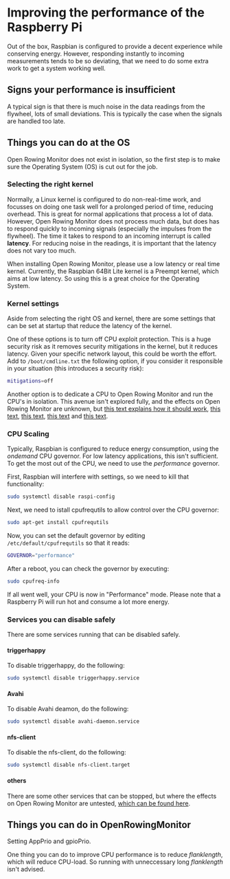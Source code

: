 # Improving the performance of the Raspberry Pi

Out of the box, Raspbian is configured to provide a decent experience while conserving energy. However, responding instantly to incoming measurements tends to be so deviating, that we need to do some extra work to get a system working well.

## Signs your performance is insufficient

A typical sign is that there is much noise in the data readings from the flywheel, lots of small deviations. This is typically the case when the signals are handled too late.

## Things you can do at the OS

Open Rowing Monitor does not exist in isolation, so the first step is to make sure the Operating System (OS) is cut out for the job.

### Selecting the right kernel

Normally, a Linux kernel is configured to do non-real-time work, and focusses on doing one task well for a prolonged period of time, reducing overhead. This is great for normal applications that process a lot of data. However, Open Rowing Monitor does not process much data, but does has to respond quickly to incoming signals (especially the impulses from the flywheel). The time it takes to respond to an incoming interrupt is called **latency**. For reducing noise in the readings, it is important that the latency does not vary too much.

When installing Open Rowing Monitor, please use a low latency or real time kernel. Currently, the Raspbian 64Bit Lite kernel is a Preempt kernel, which aims at low latency. So using this is a great choice for the Operating System.

### Kernel settings

Aside from selecting the right OS and kernel, there are some settings that can be set at startup that reduce the latency of the kernel.

One of these options is to turn off CPU exploit protection. This is a huge security risk as it removes security mitigations in the kernel, but it reduces latency. Given your specific network layout, this could be worth the effort. Add to `/boot/cmdline.txt` the following option, if you consider it responsible in your situation (this introduces a security risk):

```zsh
mitigations=off
```

Another option is to dedicate a CPU to Open Rowing Monitor and run the CPU's in isolation. This avenue isn't explored fully, and the effects on Open Rowing Monitor are unknown, but [this text explains how it should work](https://forums.raspberrypi.com/viewtopic.php?t=228727), [this text](https://forums.raspberrypi.com/viewtopic.php?t=325091), [this text](https://superuser.com/questions/1082194/assign-an-individual-core-to-a-process), [this text](https://raspberrypi.stackexchange.com/questions/61956/can-i-have-1-processor-core-just-for-my-program) and [this text](https://www.cyberciti.biz/tips/setting-processor-affinity-certain-task-or-process.html).

### CPU Scaling

Typically, Raspbian is configured to reduce energy consumption, using the *ondemand* CPU governor. For low latency applications, this isn't sufficient. To get the most out of the CPU, we need to use the *performance* governor.

First, Raspbian will interfere with settings, so we need to kill that functionality:

```zsh
sudo systemctl disable raspi-config
```

Next, we need to istall cpufrequtils to allow control over the CPU governor:

```zsh
sudo apt-get install cpufrequtils
```

Now, you can set the default governor by editing `/etc/default/cpufrequtils` so that it reads:

```zsh
GOVERNOR="performance"
```

After a reboot, you can check the governor by executing:

```zsh
sudo cpufreq-info
```

If all went well, your CPU is now in "Performance" mode. Please note that a Raspberry Pi will run hot and consume a lot more energy.

### Services you can disable safely

There are some services running that can be disabled safely.

#### triggerhappy

To disable triggerhappy, do the following:

```zsh
sudo systemctl disable triggerhappy.service
```

#### Avahi

To disable Avahi deamon, do the following:

```zsh
sudo systemctl disable avahi-daemon.service
```

#### nfs-client

To disable the nfs-client, do the following:

```zsh
sudo systemctl disable nfs-client.target
```

#### others

There are some other services that can be stopped, but where the effects on Open Rowing Monitor are untested, [which can be found here](https://wiki.linuxaudio.org/wiki/raspberrypi).

## Things you can do in OpenRowingMonitor

Setting AppPrio and gpioPrio.

One thing you can do to improve CPU performance is to reduce *flanklength*, which will reduce CPU-load. So running with unneccessary long *flanklength* isn't advised.
